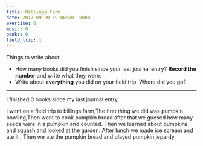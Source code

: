 ```yaml
---
title: Billings Farm
date: 2017-09-20 19:00:00 -0000
exercise: 0
music: 0
books: 0
field_trip: 1
---
```

Things to write about:

* How many books did you finish since your last journal entry? **Record the number** and write what they were.
* Write about **everything** you did on your field trip. Where did you go?

***

I finished 0 books since my last journal entry.

I went on a field trip to billings farm,The first thing we did was pumpkin bowling,Then went to cook pumpkin bread after that we guesed how many seeds were in a pumpkin and counted. Then we learned about pumpkins and squash and looked at the garden. After lunch we made ice scream and ate it , Then we ate the pumpkin bread and played pumpkin jepardy.
